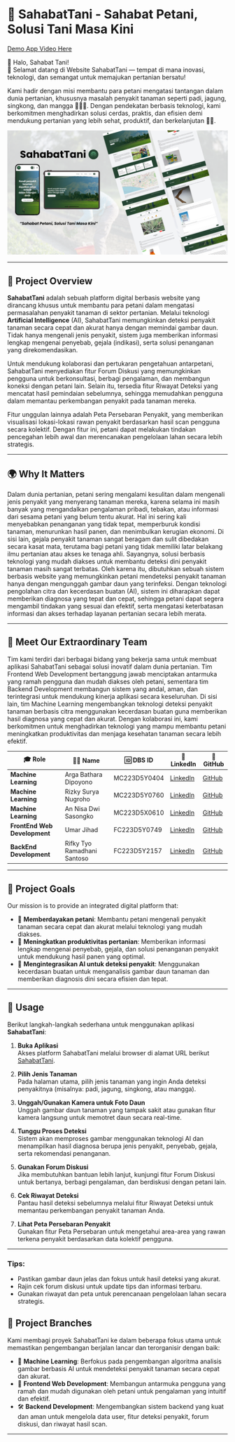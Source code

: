 # 🎉 **SahabatTani** - Sahabat Petani, Solusi Tani Masa Kini

[Demo App Video Here](https://youtu.be/wpc9nI-Fn8Q)

🌾 Halo, Sahabat Tani! 
<br>
👋 Selamat datang di Website SahabatTani — tempat di mana inovasi, teknologi, dan semangat untuk memajukan pertanian bersatu! 

Kami hadir dengan misi membantu para petani mengatasi tantangan dalam dunia pertanian, khususnya masalah penyakit tanaman seperti padi, jagung, singkong, dan mangga 🥭🌽🌿. Dengan pendekatan berbasis teknologi, kami berkomitmen menghadirkan solusi cerdas, praktis, dan efisien demi mendukung pertanian yang lebih sehat, produktif, dan berkelanjutan 🌱📱.

<img src="https://raw.githubusercontent.com/SahabatTani/.github/refs/heads/main/SahabatTani.png" alt="App Mockup"/>

---

## 💎 **Project Overview**

**SahabatTani** adalah sebuah platform digital berbasis website yang dirancang khusus untuk membantu para petani dalam mengatasi permasalahan penyakit tanaman di sektor pertanian. Melalui teknologi **Artificial Intelligence** (AI), SahabatTani memungkinkan deteksi penyakit tanaman secara cepat dan akurat hanya dengan memindai gambar daun. Tidak hanya mengenali jenis penyakit, sistem juga memberikan informasi lengkap mengenai penyebab, gejala (indikasi), serta solusi penanganan yang direkomendasikan.

Untuk mendukung kolaborasi dan pertukaran pengetahuan antarpetani, SahabatTani menyediakan fitur Forum Diskusi yang memungkinkan pengguna untuk berkonsultasi, berbagi pengalaman, dan membangun koneksi dengan petani lain. Selain itu, tersedia fitur Riwayat Deteksi yang mencatat hasil pemindaian sebelumnya, sehingga memudahkan pengguna dalam memantau perkembangan penyakit pada tanaman mereka.

Fitur unggulan lainnya adalah Peta Persebaran Penyakit, yang memberikan visualisasi lokasi-lokasi rawan penyakit berdasarkan hasil scan pengguna secara kolektif. Dengan fitur ini, petani dapat melakukan tindakan pencegahan lebih awal dan merencanakan pengelolaan lahan secara lebih strategis.

---

## 🌍 **Why It Matters**

Dalam dunia pertanian, petani sering mengalami kesulitan dalam mengenali jenis penyakit yang menyerang tanaman mereka, karena selama ini masih banyak yang mengandalkan pengalaman pribadi, tebakan, atau informasi dari sesama petani yang belum tentu akurat. Hal ini sering kali menyebabkan penanganan yang tidak tepat, memperburuk kondisi tanaman, menurunkan hasil panen, dan menimbulkan kerugian ekonomi. Di sisi lain, gejala penyakit tanaman sangat beragam dan sulit dibedakan secara kasat mata, terutama bagi petani yang tidak memiliki latar belakang ilmu pertanian atau akses ke tenaga ahli. Sayangnya, solusi berbasis teknologi yang mudah diakses untuk membantu deteksi dini penyakit tanaman masih sangat terbatas. Oleh karena itu, dibutuhkan sebuah sistem berbasis website yang memungkinkan petani mendeteksi penyakit tanaman hanya dengan mengunggah gambar daun yang terinfeksi. Dengan teknologi pengolahan citra dan kecerdasan buatan (AI), sistem ini diharapkan dapat memberikan diagnosa yang tepat dan cepat, sehingga petani dapat segera mengambil tindakan yang sesuai dan efektif, serta mengatasi keterbatasan informasi dan akses terhadap layanan pertanian secara lebih merata.

---

## 👥 **Meet Our Extraordinary Team**

Tim kami terdiri dari berbagai bidang yang bekerja sama untuk membuat aplikasi SahabatTani sebagai solusi inovatif dalam dunia pertanian. Tim Frontend Web Development bertanggung jawab menciptakan antarmuka yang ramah pengguna dan mudah diakses oleh petani, sementara tim Backend Development membangun sistem yang andal, aman, dan terintegrasi untuk mendukung kinerja aplikasi secara keseluruhan. Di sisi lain, tim Machine Learning mengembangkan teknologi deteksi penyakit tanaman berbasis citra menggunakan kecerdasan buatan guna memberikan hasil diagnosa yang cepat dan akurat. Dengan kolaborasi ini, kami berkomitmen untuk menghadirkan teknologi yang mampu membantu petani meningkatkan produktivitas dan menjaga kesehatan tanaman secara lebih efektif.

| 🎓 **Role**            | 👩‍💻 **Name**                     | 🆔 **DBS ID**   | 🔗 **LinkedIn**                                                   | 📍 **GitHub**                          |
|------------------------|-----------------------------------|--------------------|------------------------------------------------------------------|----------------------------------------|
| **Machine Learning**    | Arga Bathara Dipoyono           | MC223D5Y0404       | [LinkedIn](https://www.linkedin.com/in/argadipoyono/)     | [GitHub](https://github.com/dipoyonoarga)  |
| **Machine Learning**    | Rizky Surya Nugroho                 | MC223D5Y0760       | [LinkedIn](https://www.linkedin.com/in/rizkisurya/) | [GitHub](https://github.com/NumiKun) |
| **Machine Learning**    | An Nisa Dwi Sasongko            | MC223D5X0610       | [LinkedIn](https://www.linkedin.com/in/annisadwisasongko/) | [GitHub](https://github.com/nisadwi237)  |
| **FrontEnd Web Development**     | Umar Jihad           | FC223D5Y0749       | [LinkedIn](https://www.linkedin.com/in/umar-jihad-ab83a6259/)            | [GitHub](https://github.com/jihadable)     |
| **BackEnd Development**     | Rifky Tyo Ramadhani Santoso    | FC223D5Y2157       | [LinkedIn](https://www.linkedin.com/in/rifkytyoramadhanisantoso/) | [GitHub](https://github.com/rifftyo) |

---

## 🚀 **Project Goals**

Our mission is to provide an integrated digital platform that:
- 🌱 **Memberdayakan petani**: Membantu petani mengenali penyakit tanaman secara cepat dan akurat melalui teknologi yang mudah diakses.
- 🌾 **Meningkatkan produktivitas pertanian**: Memberikan informasi lengkap mengenai penyebab, gejala, dan solusi penanganan penyakit untuk mendukung hasil panen yang optimal.
- 🤖 **Mengintegrasikan AI untuk deteksi penyakit**: Menggunakan kecerdasan buatan untuk menganalisis gambar daun tanaman dan memberikan diagnosis dini secara efisien dan tepat.

---

## 🚀 **Usage**

Berikut langkah-langkah sederhana untuk menggunakan aplikasi **SahabatTani**:

1. **Buka Aplikasi**  
   Akses platform SahabatTani melalui browser di alamat URL berikut [SahabatTani](http://sahabattani.netlify.app).

2. **Pilih Jenis Tanaman**  
   Pada halaman utama, pilih jenis tanaman yang ingin Anda deteksi penyakitnya (misalnya: padi, jagung, singkong, atau mangga).

3. **Unggah/Gunakan Kamera untuk Foto Daun**  
   Unggah gambar daun tanaman yang tampak sakit atau gunakan fitur kamera langsung untuk memotret daun secara real-time.

4. **Tunggu Proses Deteksi**  
   Sistem akan memproses gambar menggunakan teknologi AI dan menampilkan hasil diagnosa berupa jenis penyakit, penyebab, gejala, serta rekomendasi penanganan.

5. **Gunakan Forum Diskusi**  
   Jika membutuhkan bantuan lebih lanjut, kunjungi fitur Forum Diskusi untuk bertanya, berbagi pengalaman, dan berdiskusi dengan petani lain.

6. **Cek Riwayat Deteksi**  
   Pantau hasil deteksi sebelumnya melalui fitur Riwayat Deteksi untuk memantau perkembangan penyakit tanaman Anda.

7. **Lihat Peta Persebaran Penyakit**  
   Gunakan fitur Peta Persebaran untuk mengetahui area-area yang rawan terkena penyakit berdasarkan data kolektif pengguna.

---

### Tips:  
- Pastikan gambar daun jelas dan fokus untuk hasil deteksi yang akurat.  
- Rajin cek forum diskusi untuk update tips dan informasi terbaru.  
- Gunakan riwayat dan peta untuk perencanaan pengelolaan lahan secara strategis.


## 🚀 **Project Branches**

Kami membagi proyek SahabatTani ke dalam beberapa fokus utama untuk memastikan pengembangan berjalan lancar dan terorganisir dengan baik:

- 🧠 **Machine Learning**: Berfokus pada pengembangan algoritma analisis gambar berbasis AI untuk mendeteksi penyakit tanaman secara cepat dan akurat.
- 🎨 **Frontend Web Development**: Membangun antarmuka pengguna yang ramah dan mudah digunakan oleh petani untuk pengalaman yang intuitif dan efektif.
- 🛠️ **Backend Development**: Mengembangkan sistem backend yang kuat dan aman untuk mengelola data user, fitur deteksi penyakit, forum diskusi, dan riwayat hasil scan.

---
